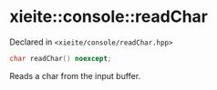 # xieite::console::readChar
Declared in `<xieite/console/readChar.hpp>`
```cpp
char readChar() noexcept;
```
Reads a char from the input buffer.
